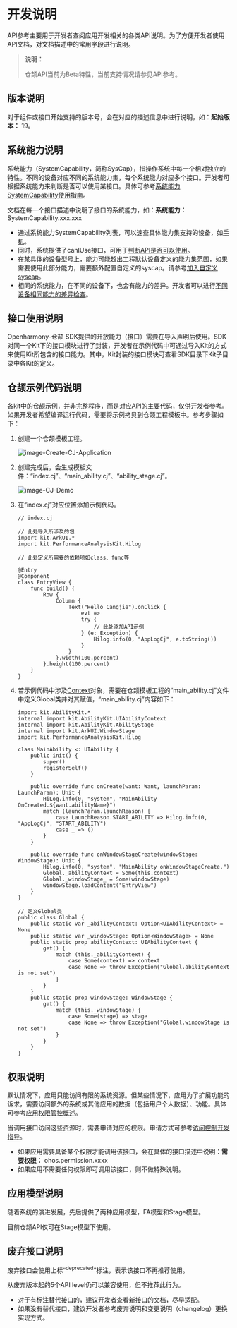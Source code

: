 # 开发说明

API参考主要用于开发者查阅应用开发相关的各类API说明。为了方便开发者使用API文档，对文档描述中的常用字段进行说明。

> **说明：**
>
> 仓颉API当前为Beta特性，当前支持情况请参见API参考。

## 版本说明

对于组件或接口开始支持的版本号，会在对应的描述信息中进行说明，如：**起始版本：** 19。

## 系统能力说明

系统能力（SystemCapability，简称SysCap），指操作系统中每一个相对独立的特性。不同的设备对应不同的系统能力集，每个系统能力对应多个接口。开发者可根据系统能力来判断是否可以使用某接口。具体可参考[系统能力SystemCapability使用指南](cj-syscap.md)。

文档在每一个接口描述中说明了接口的系统能力，如：**系统能力：** SystemCapability.xxx.xxx

- 通过系统能力SystemCapability列表，可以速查具体能力集支持的设备，如[手机](./cj-phone-syscap-list.md)。
- 同时，系统提供了canIUse接口，可用于[判断API是否可以使用](cj-syscap.md#判断api是否可以使用)。
- 在某具体的设备型号上，能力可能超出工程默认设备定义的能力集范围，如果需要使用此部分能力，需要额外配置自定义的syscap。请参考[加入自定义syscap](./cj-syscap.md#加入自定义syscap)。
- 相同的系统能力，在不同的设备下，也会有能力的差异。开发者可以进行[不同设备相同能力的差异检查](./cj-syscap.md#不同设备相同能力的差异检查)。

## 接口使用说明

Openharmony-仓颉 SDK提供的开放能力（接口）需要在导入声明后使用。SDK对同一个Kit下的接口模块进行了封装，开发者在示例代码中可通过导入Kit的方式来使用Kit所包含的接口能力。其中，Kit封装的接口模块可查看SDK目录下Kit子目录中各Kit的定义。

## 仓颉示例代码说明

各kit中的仓颉示例，并非完整程序，而是对应API的主要代码，仅供开发者参考。如果开发者希望编译运行代码，需要将示例拷贝到仓颉工程模板中。参考步骤如下：

1. 创建一个仓颉模板工程。

    ![image-Create-CJ-Application](./figures/image-Create-CJ-Application.png)

2. 创建完成后，会生成模板文件：“index.cj”、“main_ability.cj”、“ability_stage.cj”。

    ![image-CJ-Demo](./figures/image-CJ-Demo.png)

3. 在“index.cj”对应位置添加示例代码。

    ```cangjie
    // index.cj

    // 此处导入所涉及的包
    import kit.ArkUI.*
    import kit.PerformanceAnalysisKit.Hilog

    // 此处定义所需要的依赖项如class、func等

    @Entry
    @Component
    class EntryView {
        func build() {
            Row {
                Column {
                    Text("Hello Cangjie").onClick {
                        evt =>
                        try {
                            // 此处添加API示例
                        } (e: Exception) {
                            Hilog.info(0, "AppLogCj", e.toString())
                        }
                    }
                }.width(100.percent)
            }.height(100.percent)
        }
    }
    ```

4. 若示例代码中涉及[Context](./AbilityKit/cj-apis-app-ability-ui_ability.md#class-context)对象，需要在仓颉模板工程的“main_ability.cj”文件中定义Global类并对其赋值，“main_ability.cj”内容如下：

    ```cangjie
    import kit.AbilityKit.*
    internal import kit.AbilityKit.UIAbilityContext
    internal import kit.AbilityKit.AbilityStage
    internal import kit.ArkUI.WindowStage
    import kit.PerformanceAnalysisKit.Hilog

    class MainAbility <: UIAbility {
        public init() {
            super()
            registerSelf()
        }

        public override func onCreate(want: Want, launchParam: LaunchParam): Unit {
            HiLog.info(0, "system", "MainAbility OnCreated.${want.abilityName}")
            match (launchParam.launchReason) {
                case LaunchReason.START_ABILITY => Hilog.info(0, "AppLogCj", "START_ABILITY")
                case _ => ()
            }
        }

        public override func onWindowStageCreate(windowStage: WindowStage): Unit {
            Hilog.info(0, "system", "MainAbility onWindowStageCreate.")
            Global._abilityContext = Some(this.context)
            Global._windowStage_ = Some(windowStage)
            windowStage.loadContent("EntryView")
        }
    }

    // 定义Global类
    public class Global {
        public static var _abilityContext: Option<UIAbilityContext> = None
        public static var _windowStage: Option<WindowStage> = None
        public static prop abilityContext: UIAbilityContext {
            get() {
                match (this._abilityContext) {
                    case Some(context) => context
                    case None => throw Exception("Global.abilityContext is not set")
                }
            }
        }
        public static prop windowStage: WindowStage {
            get() {
                match (this._windowStage) {
                    case Some(stage) => stage
                    case None => throw Exception("Global.windowStage is not set")
                }
            }
        }
    }
    ```

## 权限说明

默认情况下，应用只能访问有限的系统资源。但某些情况下，应用为了扩展功能的诉求，需要访问额外的系统或其他应用的数据（包括用户个人数据）、功能。具体可参考[应用权限管控概述](../../application-dev/source_zh_cn/security/AccessToken/cj-app-permission-mgmt-overview.md)。

当调用接口访问这些资源时，需要申请对应的权限。申请方式可参考[访问控制开发指导](../../application-dev/source_zh_cn/security/AccessToken/cj-determine-application-mode.md)。

- 如果应用需要具备某个权限才能调用该接口，会在具体的接口描述中说明：**需要权限：** ohos.permission.xxxx
- 如果应用不需要任何权限即可调用该接口，则不做特殊说明。

## 应用模型说明

随着系统的演进发展，先后提供了两种应用模型，FA模型和Stage模型。

目前仓颉API仅可在Stage模型下使用。

## 废弃接口说明

废弃接口会使用上标“<sup>deprecated</sup>”标注，表示该接口不再推荐使用。

从废弃版本起的5个API level仍可以兼容使用，但不推荐此行为。

- 对于有标注替代接口的，建议开发者查看新接口的文档，尽早适配。
- 如果没有替代接口，建议开发者参考废弃说明和变更说明（changelog）更换实现方式。
